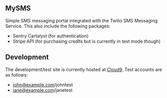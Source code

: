 ## MySMS

Simple SMS messaging portal integrated with the Twilio SMS Messaging Service. This also include the following packages:

* Sentry Cartalyst (for authentication)
* Stripe API (for purchasing credits but is currently in test mode though)

## Development

The development/test site is currently hosted at [Cloud9](http://mysms-jpasilan.c9.io). Test accounts are as follows:

* john@example.com/johntest
* jane@example.com/janetest
